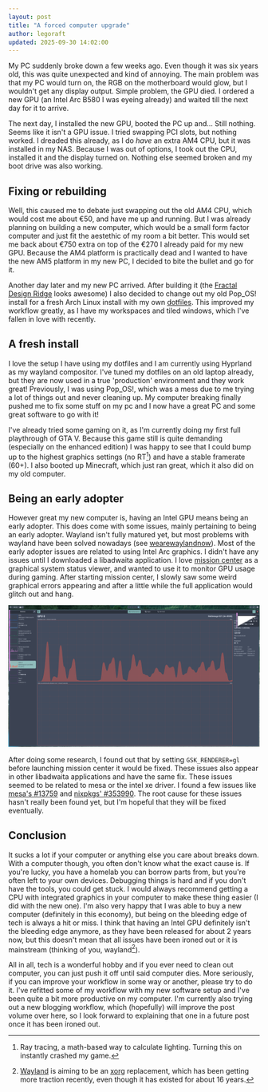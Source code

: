 ```yaml
---
layout: post
title: "A forced computer upgrade"
author: legoraft
updated: 2025-09-30 14:02:00
---
```


My PC suddenly broke down a few weeks ago. Even though it was six years old, this was quite unexpected and kind of annoying. The main problem was that my PC would turn on, the RGB on the motherboard would glow, but I wouldn't get any display output. Simple problem, the GPU died. I ordered a new GPU (an Intel Arc B580 I was eyeing already) and waited till the next day for it to arrive.

The next day, I installed the new GPU, booted the PC up and... Still nothing. Seems like it isn't a GPU issue. I tried swapping PCI slots, but nothing worked. I dreaded this already, as I do _have_ an extra AM4 CPU, but it was installed in my NAS. Because I was out of options, I took out the CPU, installed it and the display turned on. Nothing else seemed broken and my boot drive was also working.

## Fixing or rebuilding

Well, this caused me to debate just swapping out the old AM4 CPU, which would cost me about €50, and have me up and running. But I was already planning on building a new computer, which would be a small form factor computer and just fit the aestethic of my room a bit better. This would set me back about €750 extra on top of the €270 I already paid for my new GPU. Because the AM4 platform is practically dead and I wanted to have the new AM5 platform in my new PC, I decided to bite the bullet and go for it.

Another day later and my new PC arrived. After building it (the [Fractal Design Ridge](https://www.fractal-design.com/products/cases/ridge/) looks awesome) I also decided to change out my old Pop_OS! install for a fresh Arch Linux install with my own [dotfiles](https://github.com/legoraft/dots). This improved my workflow greatly, as I have my workspaces and tiled windows, which I've fallen in love with recently.

## A fresh install

I love the setup I have using my dotfiles and I am currently using Hyprland as my wayland compositor. I've tuned my dotfiles on an old laptop already, but they are now used in a true 'production' environment and they work great! Previously, I was using Pop_OS!, which was a mess due to me trying a lot of things out and never cleaning up. My computer breaking finally pushed me to fix some stuff on my pc and I now have a great PC and some great software to go with it!

I've already tried some gaming on it, as I'm currently doing my first full playthrough of GTA V. Because this game still is quite demanding (especially on the enhanced edition) I was happy to see that I could bump up to the highest graphics settings (no RT[^1]) and have a stable framerate (60+). I also booted up Minecraft, which just ran great, which it also did on my old computer.

## Being an early adopter

However great my new computer is, having an Intel GPU means being an early adopter. This does come with some issues, mainly pertaining to being an early adopter. Wayland isn't fully matured yet, but most problems with wayland have been solved nowadays (see [wearewaylandnow](https://wearewaylandnow.com)). Most of the early adopter issues are related to using Intel Arc graphics. I didn't have any issues until I downloaded a libadwaita application. I love [mission center](https://missioncenter.io/) as a graphical system status viewer, and wanted to use it to monitor GPU usage during gaming. After starting mission center, I slowly saw some weird graphical errors appearing and after a little while the full application would glitch out and hang.

![Image of graphical artifacts in mission center](../assets/images/hypnos-v2/mission-center-artifacts.png)

After doing some research, I found out that by setting `GSK_RENDERER=gl` before launching mission center it would be fixed. These issues also appear in other libadwaita applications and have the same fix. These issues seemed to be related to mesa or the intel xe driver. I found a few issues like [mesa's #13759](https://gitlab.freedesktop.org/mesa/mesa/-/issues/13759) and [nixpkgs' #353990](https://github.com/NixOS/nixpkgs/issues/353990). The root cause for these issues hasn't really been found yet, but I'm hopeful that they will be fixed eventually.

## Conclusion

It sucks a lot if your computer or anything else you care about breaks down. With a computer though, you often don't know what the exact cause is. If you're lucky, you have a homelab you can borrow parts from, but you're often left to your own devices. Debugging things is hard and if you don't have the tools, you could get stuck. I would always recommend getting a CPU with integrated graphics in your computer to make these thing easier (I did with the new one). I'm also very happy that I was able to buy a new computer (definitely in this economy), but being on the bleeding edge of tech is always a hit or miss. I think that having an Intel GPU definitely isn't the bleeding edge anymore, as they have been released for about 2 years now, but this doesn't mean that all issues have been ironed out or it is mainstream (thinking of you, wayland[^2]).

All in all, tech is a wonderful hobby and if you ever need to clean out computer, you can just push it off until said computer dies. More seriously, if you can improve your workflow in some way or another, please try to do it. I've refitted some of my workflow with my new software setup and I've been quite a bit more productive on my computer. I'm currently also trying out a new blogging workflow, which (hopefully) will improve the post volume over here, so I look forward to explaining that one in a future post once it has been ironed out.

[^1]: Ray tracing, a math-based way to calculate lighting. Turning this on instantly crashed my game.

[^2]: [Wayland](https://wayland.freedesktop.org/) is aiming to be an [xorg](https://www.x.org/wiki/) replacement, which has been getting more traction recently, even though it has existed for about 16 years.
